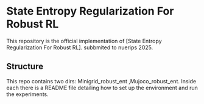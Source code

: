 
# State Entropy Regularization For Robust RL

This repository is the official implementation of [State Entropy Regularization For Robust RL]. subbmited to nuerips 2025.

## Structure
This repo contains two dirs: Minigrid_robust_ent ,Mujoco_robust_ent.
Inside each there is a README file detailing how to set up the environment and run the experiments. 

